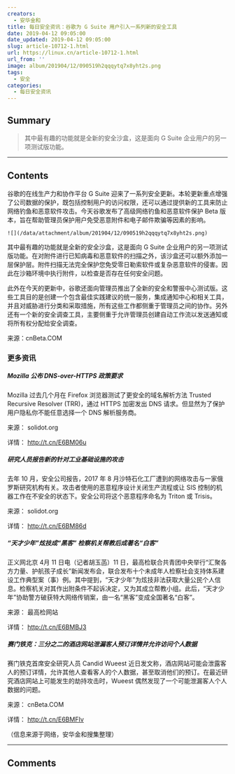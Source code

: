 ```yaml
---
creators:
  - 安华金和
title: 每日安全资讯：谷歌为 G Suite 用户引入一系列新的安全工具
date: 2019-04-12 09:05:00
date_updated: 2019-04-12 09:05:00
slug: article-10712-1.html
url: https://linux.cn/article-10712-1.html
url_from: ''
image: album/201904/12/090519h2qqqytq7x8yht2s.png
tags:
  - 安全
categories:
  - 每日安全资讯
---
```


## Summary

> 其中最有趣的功能就是全新的安全沙盒，这是面向 G Suite 企业用户的另一项测试版功能。

***

<!-- more -->

## Contents

谷歌的在线生产力和协作平台 G Suite 迎来了一系列安全更新。本轮更新重点增强了公司数据的保护，既包括控制用户的访问权限，还可以通过提供新的工具来防止网络钓鱼和恶意软件攻击。今天谷歌发布了高级网络钓鱼和恶意软件保护 Beta 版本，旨在帮助管理员保护用户免受恶意附件和电子邮件欺骗等因素的影响。

`![](/data/attachment/album/201904/12/090519h2qqqytq7x8yht2s.png)`

其中最有趣的功能就是全新的安全沙盒，这是面向 G Suite 企业用户的另一项测试版功能。在对附件进行已知病毒和恶意软件的扫描之外，该沙盒还可以额外添加一层保护层。附件扫描无法完全保护您免受零日勒索软件或复杂恶意软件的侵害。因此在沙箱环境中执行附件，以检查是否存在任何安全问题。

此外在今天的更新中，谷歌还面向管理员推出了全新的安全和警报中心测试版。这些工具目的是创建一个包含最佳实践建议的统一服务，集成通知中心和相关工具，并且对威胁进行分类和采取措施，所有这些工作都侧重于管理员之间的协作。另外还有一个新的安全调查工具，主要侧重于允许管理员创建自动工作流以发送通知或将所有权分配给安全调查。

来源：cnBeta.COM

### 更多资讯

##### Mozilla 公布 DNS-over-HTTPS 政策要求

Mozilla 过去几个月在 Firefox 浏览器测试了更安全的域名解析方法 Trusted Recursive Resolver (TRR)，通过 HTTPS 加密发出 DNS 请求。但显然为了保护用户隐私你不能任意选择一个 DNS 解析服务商。

来源： solidot.org

详情： <http://t.cn/E6BM06u> 

##### 研究人员报告新的针对工业基础设施的攻击

去年 10 月，安全公司报告，2017 年 8 月沙特石化工厂遭到的网络攻击与一家俄罗斯研究机构有关。攻击者使用的恶意程序设计关闭生产流程或让 SIS 控制的机器工作在不安全的状态下。安全公司将这个恶意程序命名为 Triton 或 Trisis。

来源： solidot.org

详情： <http://t.cn/E6BM86d> 

##### “天才少年”炫技成“黑客” 检察机关帮教后成著名“白客”

正义网北京 4月 11 日电（记者胡玉菡）11 日，最高检联合共青团中央举行“汇聚各方力量、护航孩子成长”新闻发布会，联合发布十个未成年人检察社会支持体系建设工作典型案（事）例。其中提到，“天才少年”为炫技非法获取大量公民个人信息。检察机关对其作出附条件不起诉决定，又为其成立帮教小组。此后，“天才少年”协助警方破获特大网络传销案，由一名“黑客”变成全国著名“白客”。

来源： 最高检网站

详情： <http://t.cn/E6BMBJ3> 

##### 赛门铁克：三分之二的酒店网站泄漏客人预订详情并允许访问个人数据

赛门铁克首席安全研究人员 Candid Wueest 近日发文称，酒店网站可能会泄露客人的预订详情，允许其他人查看客人的个人数据，甚至取消他们的预订。在最近研究酒店网站上可能发生的劫持攻击时，Wueest 偶然发现了一个可能泄漏客人个人数据的问题。

来源： cnBeta.COM

详情： <http://t.cn/E6BMFIv> 

（信息来源于网络，安华金和搜集整理）

***

## Comments
